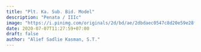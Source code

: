 ```yaml
---
title: "Plt. Ka. Sub. Bid. Model"
description: "Penata / IIIc"
image: "https://i.pinimg.com/originals/2d/bd/ae/2dbdaec0547c8d20e59e28f0dacc96a3.jpg"
date: 2020-07-07T11:27:59+07:00
draft: false
author: "Alief Sadlie Kasman, S.T."
---
```

